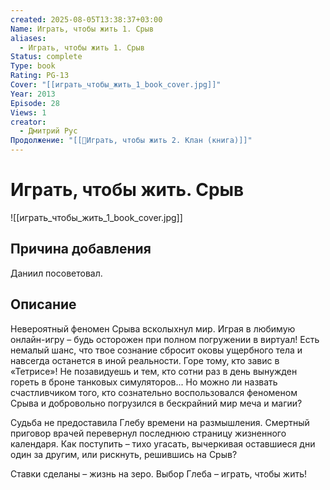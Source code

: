 ```yaml
---
created: 2025-08-05T13:38:37+03:00
Name: Играть, чтобы жить 1. Срыв
aliases:
  - Играть, чтобы жить 1. Срыв
Status: complete
Type: book
Rating: PG-13
Cover: "[[играть_чтобы_жить_1_book_cover.jpg]]"
Year: 2013
Episode: 28
Views: 1
creator:
  - Дмитрий Рус
Продолжение: "[[📘Играть, чтобы жить 2. Клан (книга)]]"
---
```


# Играть, чтобы жить. Срыв

![[играть_чтобы_жить_1_book_cover.jpg]]


## Причина добавления

Даниил посоветовал.


## Описание

Невероятный феномен Срыва всколыхнул мир. Играя в любимую онлайн-игру – будь осторожен при полном погружении в виртуал! Есть немалый шанс, что твое сознание сбросит оковы ущербного тела и навсегда останется в иной реальности. Горе тому, кто завис в «Тетрисе»! Не позавидуешь и тем, кто сотни раз в день вынужден гореть в броне танковых симуляторов... Но можно ли назвать счастливчиком того, кто сознательно воспользовался феноменом Срыва и добровольно погрузился в бескрайний мир меча и магии?

Судьба не предоставила Глебу времени на размышления. Смертный приговор врачей перевернул последнюю страницу жизненного календаря. Как поступить – тихо угасать, вычеркивая оставшиеся дни один за другим, или рискнуть, решившись на Срыв?

Ставки сделаны – жизнь на зеро. Выбор Глеба – играть, чтобы жить!
